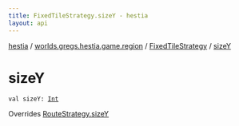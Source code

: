 ```yaml
---
title: FixedTileStrategy.sizeY - hestia
layout: api
---
```


<div class='api-docs-breadcrumbs'><a href="../../index.html">hestia</a> / <a href="../index.html">worlds.gregs.hestia.game.region</a> / <a href="index.html">FixedTileStrategy</a> / <a href="./size-y.html">sizeY</a></div>

# sizeY

<div class="signature"><code><span class="keyword">val </span><span class="identifier">sizeY</span><span class="symbol">: </span><a href="https://kotlinlang.org/api/latest/jvm/stdlib/kotlin/-int/index.html"><span class="identifier">Int</span></a></code></div>

Overrides <a href="../../worlds.gregs.hestia.game.path/-route-strategy/size-y.html">RouteStrategy.sizeY</a>

